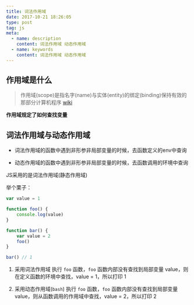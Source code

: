```yaml
---
title: 词法作用域
date: 2017-10-21 18:26:05
type: post
tag: js
meta:
  - name: description
    content: 词法作用域 动态作用域
  - name: keywords
    content: 词法作用域 动态作用域
---
```


## 作用域是什么
> 作用域(scope)是指名字(name)与实体(entity)的绑定(binding)保持有效的那部分计算机程序 [wiki](https://zh.wikipedia.org/wiki/%E4%BD%9C%E7%94%A8%E5%9F%9F)

**作用域规定了如何查找变量**

## 词法作用域与动态作用域

- 词法作用域的函数中遇到非形参非局部变量的时候，去函数定义的env中查询

- 动态作用域的函数中遇到非形参非局部变量的时候，去函数调用的环境中查询

JS采用的是词法作用域(静态作用域)

举个栗子：
```javascript
var value = 1

function foo() {
    console.log(value)
}

function bar() {
    var value = 2
    foo()
}

bar() // 1
```

1. 采用词法作用域
执行 `foo` 函数，`foo` 函数内部没有查找到局部变量 value，则在定义函数的环境中查找，value = 1，所以打印 1

2. 采用动态作用域(`bash`)
执行 `foo` 函数，`foo` 函数内部没有查找到局部变量 value，则从函数调用的作用域中查找，value = 2，所以打印 2